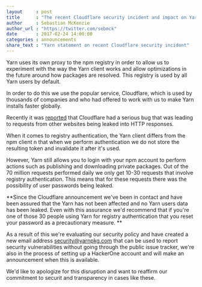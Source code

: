 ```yaml
---
layout     : post
title      : "The recent Cloudflare security incident and impact on Yarn users"
author     : Sebastian McKenzie
author_url : "https://twitter.com/sebmck"
date       : 2017-02-24 14:00:00
categories : announcements
share_text : "Yarn statement on recent Cloudflare security incident"
---
```


Yarn uses its own proxy to the npm registry in order to allow us to experiment
with the way the Yarn client works and allow optimizations in the future around
how packages are resolved. This registry is used by all Yarn users by default.

In order to do this we use the popular service, Cloudflare, which is used by
thousands of companies and who had offered to work with us to make Yarn installs
faster globally.

Recently it was [reported](https://blog.cloudflare.com/incident-report-on-memory-leak-caused-by-cloudflare-parser-bug/)
that Cloudflare had a serious bug that was leading to requests from other websites
being leaked into HTTP responses.

When it comes to registry authentication, the Yarn client differs from the npm
client  n that when we perform authentication we do not store the resulting token
and invalidate it after it's used.

However, Yarn still allows you to login with your npm account to perform actions
such as publishing and downloading private packages. Out of the 70 million requests
performed daily we only get 10-30 requests that involve registry authentication.
This means that for these requests there was the possibility of user passwords
being leaked.

**Since the Cloudflare announcement we've been in contact and have been assured
that the Yarn has not been affected and no Yarn users data has been leaked. Even
with this assurance we'd recommend that if you're one of those 30 people using Yarn
for registry authentication that you reset your password as a precautionary measure. **

As a result of this we're evaluating our security policy and have created a new email
address [security@yarnpkg.com](mailto:security@yarnpkg.com) that can be used to report
security vulnerabilities without going through the public issue tracker, we're also in
the process of setting up a HackerOne account and will make an announcement when this
is available.

We'd like to apologize for this disruption and want to reaffirm our commitment to securit
 and transparency in cases like these.
